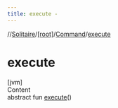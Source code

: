 ```yaml
---
title: execute -
---
```

//[Solitaire](../../index.md)/[[root]](../index.md)/[Command](index.md)/[execute](execute.md)



# execute  
[jvm]  
Content  
abstract fun [execute](execute.md)()  



